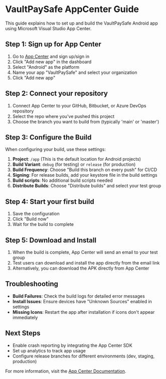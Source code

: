 # VaultPaySafe AppCenter Guide

This guide explains how to set up and build the VaultPaySafe Android app using Microsoft Visual Studio App Center.

## Step 1: Sign up for App Center

1. Go to [App Center](https://appcenter.ms/) and sign up/sign in
2. Click "Add new app" in the dashboard
3. Select "Android" as the platform
4. Name your app "VaultPaySafe" and select your organization
5. Click "Add new app"

## Step 2: Connect your repository

1. Connect App Center to your GitHub, Bitbucket, or Azure DevOps repository
2. Select the repo where you've pushed this project
3. Choose the branch you want to build from (typically 'main' or 'master')

## Step 3: Configure the Build

When configuring your build, use these settings:

1. **Project**: `/app` (This is the default location for Android projects)
2. **Build Variant**: `debug` (for testing) or `release` (for production)
3. **Build Frequency**: Choose "Build this branch on every push" for CI/CD
4. **Signing**: For release builds, add your keystore file in the build settings
5. **Build scripts**: No additional build scripts needed
6. **Distribute Builds**: Choose "Distribute builds" and select your test group

## Step 4: Start your first build

1. Save the configuration
2. Click "Build now"
3. Wait for the build to complete

## Step 5: Download and Install

1. When the build is complete, App Center will send an email to your test group
2. Test users can download and install the app directly from the email link
3. Alternatively, you can download the APK directly from App Center

## Troubleshooting

- **Build Failures**: Check the build logs for detailed error messages
- **Install Issues**: Ensure devices have "Unknown Sources" enabled in settings
- **Missing Icons**: Restart the app after installation if icons don't appear immediately

## Next Steps

- Enable crash reporting by integrating the App Center SDK
- Set up analytics to track app usage
- Configure release branches for different environments (dev, staging, production)

For more information, visit the [App Center Documentation](https://docs.microsoft.com/en-us/appcenter/). 